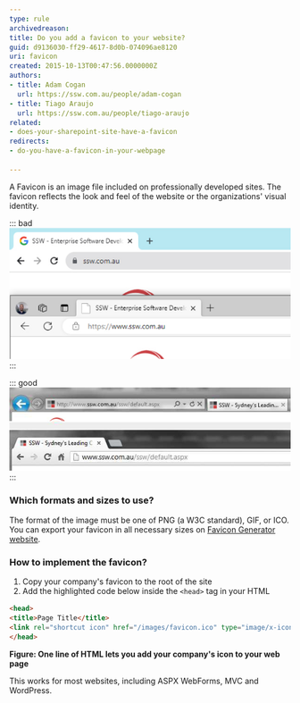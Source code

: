 ```yaml
---
type: rule
archivedreason: 
title: Do you add a favicon to your website?
guid: d9136030-ff29-4617-8d0b-074096ae8120
uri: favicon
created: 2015-10-13T00:47:56.0000000Z
authors:
- title: Adam Cogan
  url: https://ssw.com.au/people/adam-cogan
- title: Tiago Araujo
  url: https://ssw.com.au/people/tiago-araujo
related:
- does-your-sharepoint-site-have-a-favicon
redirects:
- do-you-have-a-favicon-in-your-webpage

---
```


A Favicon is an image file included on professionally developed sites. The favicon reflects the look and feel of the website or the organizations' visual identity.

<!--endintro-->

::: bad  
![Figure: Bad example - When you don't add a favicon the user sees the generic browser's icon](favicon-bad.jpg)  
:::

::: good  
![Figure: Good example - Using the favicon gives your website professional look and feel](/rules/favicon/favicon-good.jpg)  
:::

### Which formats and sizes to use?

The format of the image must be one of PNG (a W3C standard), GIF, or ICO. You can export your favicon in all necessary sizes on [Favicon Generator website](https://realfavicongenerator.net).

### How to implement the favicon?

1. Copy your company's favicon to the root of the site
2. Add the highlighted code below inside the `<head>` tag in your HTML

``` html
<head>
<title>Page Title</title>
<link rel="shortcut icon" href="/images/favicon.ico" type="image/x-icon" />
</head>
```
**Figure: One line of HTML lets you add your company's icon to your web page** 

This works for most websites, including ASPX WebForms, MVC and WordPress.

